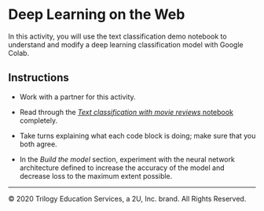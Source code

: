 # Deep Learning on the Web

In this activity, you will use the text classification demo notebook to understand and modify a deep learning classification model with Google Colab.

## Instructions

* Work with a partner for this activity.

* Read through the [_Text classification with movie reviews_ notebook](https://colab.research.google.com/github/tensorflow/docs/blob/master/site/en/tutorials/keras/text_classification.ipynb) completely.

* Take turns explaining what each code block is doing; make sure that you both agree.

* In the _Build the model_ section, experiment with the neural network architecture defined to increase the accuracy of the model and decrease loss to the maximum extent possible.

---

© 2020 Trilogy Education Services, a 2U, Inc. brand. All Rights Reserved.
